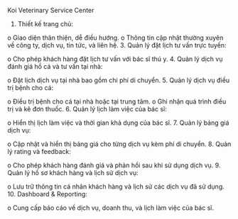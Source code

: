 Koi Veterinary Service Center 

1.	Thiết kế trang chủ:
   
o	Giao diện thân thiện, dễ điều hướng.
o	Thông tin cập nhật thường xuyên về công ty, dịch vụ, tin tức, và liên hệ.
3.  Quản lý đặt lịch tư vấn trực tuyến:

o	Cho phép khách hàng đặt lịch tư vấn với bác sĩ thú y.
4.	Quản lý dịch vụ đánh giá hồ cá và tư vấn tại nhà:

o	Đặt lịch dịch vụ tại nhà bao gồm chi phí di chuyển.
5.	Quản lý dịch vụ điều trị bệnh cho cá:

o	Điều trị bệnh cho cá tại nhà hoặc tại trung tâm.
o	Ghi nhận quá trình điều trị và kê đơn thuốc.
6.	Quản lý lịch làm việc của bác sĩ:

o	Hiển thị lịch làm việc và thời gian khả dụng của bác sĩ.
7.	Quản lý bảng giá dịch vụ:

o	Cập nhật và hiển thị bảng giá cho từng dịch vụ kèm phí di chuyển.
8.	Quản lý rating và feedback:

o	Cho phép khách hàng đánh giá và phản hồi sau khi sử dụng dịch vụ.
9.	Quản lý hồ sơ khách hàng và lịch sử dịch vụ:

o	Lưu trữ thông tin cá nhân khách hàng và lịch sử các dịch vụ đã sử dụng.
10.	Dashboard & Reporting:

o	Cung cấp báo cáo về dịch vụ, doanh thu, và lịch làm việc của bác sĩ.


